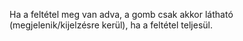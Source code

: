 Ha a feltétel meg van adva, a gomb csak akkor látható (megjelenik/kijelzésre kerül), ha a feltétel teljesül.